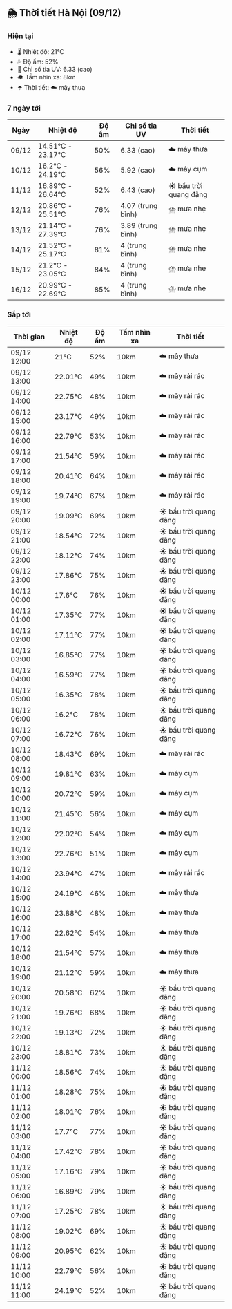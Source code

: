 ## 🌦️ Thời tiết Hà Nội (09/12)

### Hiện tại

- 🌡️ Nhiệt độ: 21℃
- 💦 Độ ẩm: 52%
- 🌟 Chỉ số tia UV: 6.33 (cao)
- 👁️ Tầm nhìn xa: 8km
- ☂️ Thời tiết: ☁️ mây thưa

### 7 ngày tới

| Ngày | Nhiệt độ | Độ ẩm | Chỉ số tia UV | Thời tiết |
| --- | --- | --- | --- | --- |
| 09/12 | 14.51℃ - 23.17℃ | 50% | 6.33 (cao) | ☁️ mây thưa |
| 10/12 | 16.2℃ - 24.19℃ | 56% | 5.92 (cao) | ☁️ mây cụm |
| 11/12 | 16.89℃ - 26.64℃ | 52% | 6.43 (cao) | ☀️ bầu trời quang đãng |
| 12/12 | 20.86℃ - 25.51℃ | 76% | 4.07 (trung bình) | ⛈️ mưa nhẹ |
| 13/12 | 21.14℃ - 27.39℃ | 76% | 3.89 (trung bình) | ⛈️ mưa nhẹ |
| 14/12 | 21.52℃ - 25.17℃ | 81% | 4 (trung bình) | ⛈️ mưa nhẹ |
| 15/12 | 21.2℃ - 23.05℃ | 84% | 4 (trung bình) | ⛈️ mưa nhẹ |
| 16/12 | 20.99℃ - 22.69℃ | 85% | 4 (trung bình) | ⛈️ mưa nhẹ |

### Sắp tới

| Thời gian | Nhiệt độ | Độ ẩm | Tầm nhìn xa | Thời tiết |
| --- | --- | --- | --- | --- |
| 09/12 12:00 | 21℃ | 52% | 10km | ☁️ mây thưa |
| 09/12 13:00 | 22.01℃ | 49% | 10km | ☁️ mây rải rác |
| 09/12 14:00 | 22.75℃ | 48% | 10km | ☁️ mây rải rác |
| 09/12 15:00 | 23.17℃ | 49% | 10km | ☁️ mây rải rác |
| 09/12 16:00 | 22.79℃ | 53% | 10km | ☁️ mây rải rác |
| 09/12 17:00 | 21.54℃ | 59% | 10km | ☁️ mây rải rác |
| 09/12 18:00 | 20.41℃ | 64% | 10km | ☁️ mây rải rác |
| 09/12 19:00 | 19.74℃ | 67% | 10km | ☁️ mây rải rác |
| 09/12 20:00 | 19.09℃ | 69% | 10km | ☀️ bầu trời quang đãng |
| 09/12 21:00 | 18.54℃ | 72% | 10km | ☀️ bầu trời quang đãng |
| 09/12 22:00 | 18.12℃ | 74% | 10km | ☀️ bầu trời quang đãng |
| 09/12 23:00 | 17.86℃ | 75% | 10km | ☀️ bầu trời quang đãng |
| 10/12 00:00 | 17.6℃ | 76% | 10km | ☀️ bầu trời quang đãng |
| 10/12 01:00 | 17.35℃ | 77% | 10km | ☀️ bầu trời quang đãng |
| 10/12 02:00 | 17.11℃ | 77% | 10km | ☀️ bầu trời quang đãng |
| 10/12 03:00 | 16.85℃ | 77% | 10km | ☀️ bầu trời quang đãng |
| 10/12 04:00 | 16.59℃ | 77% | 10km | ☀️ bầu trời quang đãng |
| 10/12 05:00 | 16.35℃ | 78% | 10km | ☀️ bầu trời quang đãng |
| 10/12 06:00 | 16.2℃ | 78% | 10km | ☀️ bầu trời quang đãng |
| 10/12 07:00 | 16.72℃ | 76% | 10km | ☀️ bầu trời quang đãng |
| 10/12 08:00 | 18.43℃ | 69% | 10km | ☁️ mây rải rác |
| 10/12 09:00 | 19.81℃ | 63% | 10km | ☁️ mây cụm |
| 10/12 10:00 | 20.72℃ | 59% | 10km | ☁️ mây cụm |
| 10/12 11:00 | 21.45℃ | 56% | 10km | ☁️ mây cụm |
| 10/12 12:00 | 22.02℃ | 54% | 10km | ☁️ mây cụm |
| 10/12 13:00 | 22.76℃ | 51% | 10km | ☁️ mây cụm |
| 10/12 14:00 | 23.94℃ | 47% | 10km | ☁️ mây rải rác |
| 10/12 15:00 | 24.19℃ | 46% | 10km | ☁️ mây thưa |
| 10/12 16:00 | 23.88℃ | 48% | 10km | ☁️ mây thưa |
| 10/12 17:00 | 22.62℃ | 54% | 10km | ☁️ mây thưa |
| 10/12 18:00 | 21.54℃ | 57% | 10km | ☁️ mây thưa |
| 10/12 19:00 | 21.12℃ | 59% | 10km | ☁️ mây thưa |
| 10/12 20:00 | 20.58℃ | 62% | 10km | ☀️ bầu trời quang đãng |
| 10/12 21:00 | 19.76℃ | 68% | 10km | ☀️ bầu trời quang đãng |
| 10/12 22:00 | 19.13℃ | 72% | 10km | ☀️ bầu trời quang đãng |
| 10/12 23:00 | 18.81℃ | 73% | 10km | ☀️ bầu trời quang đãng |
| 11/12 00:00 | 18.56℃ | 74% | 10km | ☀️ bầu trời quang đãng |
| 11/12 01:00 | 18.28℃ | 75% | 10km | ☀️ bầu trời quang đãng |
| 11/12 02:00 | 18.01℃ | 76% | 10km | ☀️ bầu trời quang đãng |
| 11/12 03:00 | 17.7℃ | 77% | 10km | ☀️ bầu trời quang đãng |
| 11/12 04:00 | 17.42℃ | 78% | 10km | ☀️ bầu trời quang đãng |
| 11/12 05:00 | 17.16℃ | 79% | 10km | ☀️ bầu trời quang đãng |
| 11/12 06:00 | 16.89℃ | 79% | 10km | ☀️ bầu trời quang đãng |
| 11/12 07:00 | 17.25℃ | 78% | 10km | ☀️ bầu trời quang đãng |
| 11/12 08:00 | 19.02℃ | 69% | 10km | ☀️ bầu trời quang đãng |
| 11/12 09:00 | 20.95℃ | 62% | 10km | ☀️ bầu trời quang đãng |
| 11/12 10:00 | 22.79℃ | 56% | 10km | ☀️ bầu trời quang đãng |
| 11/12 11:00 | 24.19℃ | 52% | 10km | ☀️ bầu trời quang đãng |
